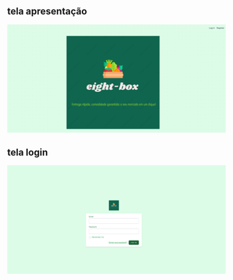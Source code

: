 ## tela apresentação

<img src="tela-apresentacao.png" alt="apresentation" />

## tela login

<img src="tela-login.png" alt="tela-login" />
